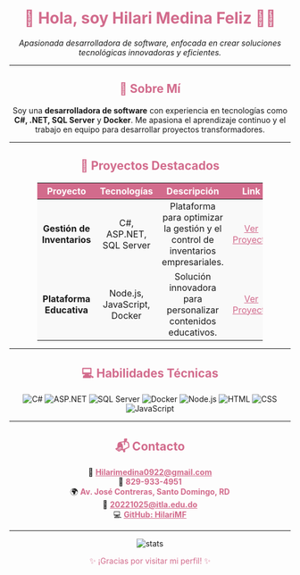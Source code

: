 <!-- Portafolio Profesional en GitHub -->
<h1 align="center" style="color: #d26b8c;">🌸 Hola, soy Hilari Medina Feliz 👩‍💻</h1>
<p align="center">
  <em>Apasionada desarrolladora de software, enfocada en crear soluciones tecnológicas innovadoras y eficientes.</em>
</p>

---

<h2 align="center" style="color: #d26b8c;">🌟 Sobre Mí</h2>
<p align="center">
  Soy una <strong>desarrolladora de software</strong> con experiencia en tecnologías como <strong>C#, .NET, SQL Server</strong> y <strong>Docker</strong>. Me apasiona el aprendizaje continuo y el trabajo en equipo para desarrollar proyectos transformadores.  
</p>

---

<h2 align="center" style="color: #d26b8c;">💼 Proyectos Destacados</h2>
<div align="center">
  <table style="border-collapse: collapse; width: 80%; text-align: center; margin: auto; background-color: #f9f9f9;">
    <thead style="background-color: #d26b8c; color: #fff;">
      <tr>
        <th>Proyecto</th>
        <th>Tecnologías</th>
        <th>Descripción</th>
        <th>Link</th>
      </tr>
    </thead>
    <tbody>
      <tr>
        <td><strong>Gestión de Inventarios</strong></td>
        <td>C#, ASP.NET, SQL Server</td>
        <td>Plataforma para optimizar la gestión y el control de inventarios empresariales.</td>
        <td><a href="https://github.com/tu-repo-inventario" target="_blank" style="color: #d26b8c;">Ver Proyecto</a></td>
      </tr>
      <tr>
        <td><strong>Plataforma Educativa</strong></td>
        <td>Node.js, JavaScript, Docker</td>
        <td>Solución innovadora para personalizar contenidos educativos.</td>
        <td><a href="https://github.com/tu-repo-educacion" target="_blank" style="color: #d26b8c;">Ver Proyecto</a></td>
      </tr>
    </tbody>
  </table>
</div>

---

<h2 align="center" style="color: #d26b8c;">💻 Habilidades Técnicas</h2>
<div align="center">
  <p>
    <img src="https://img.shields.io/badge/-C%23-239120?logo=csharp&logoColor=white&style=for-the-badge" alt="C#" />
    <img src="https://img.shields.io/badge/-ASP.NET-512BD4?logo=dotnet&logoColor=white&style=for-the-badge" alt="ASP.NET" />
    <img src="https://img.shields.io/badge/-SQL_Server-CC2927?logo=microsoftsqlserver&logoColor=white&style=for-the-badge" alt="SQL Server" />
    <img src="https://img.shields.io/badge/-Docker-2496ED?logo=docker&logoColor=white&style=for-the-badge" alt="Docker" />
    <img src="https://img.shields.io/badge/-Node.js-339933?logo=nodedotjs&logoColor=white&style=for-the-badge" alt="Node.js" />
    <img src="https://img.shields.io/badge/-HTML-E34F26?logo=html5&logoColor=white&style=for-the-badge" alt="HTML" />
    <img src="https://img.shields.io/badge/-CSS-1572B6?logo=css3&logoColor=white&style=for-the-badge" alt="CSS" />
    <img src="https://img.shields.io/badge/-JavaScript-F7DF1E?logo=javascript&logoColor=black&style=for-the-badge" alt="JavaScript" />
  </p>
</div>

---

<h2 align="center" style="color: #d26b8c;">📬 Contacto</h2>
<p align="center">
  📧 <a href="mailto:Hilarimedina0922@gmail.com" style="color: #d26b8c;"><strong>Hilarimedina0922@gmail.com</strong></a><br>
  📱 <strong style="color: #d26b8c;">829-933-4951</strong><br>
  🌍 <strong style="color: #d26b8c;">Av. José Contreras, Santo Domingo, RD</strong><br>
  💼 <a href="mailto:20221025@itla.edu.do" style="color: #d26b8c;"><strong>20221025@itla.edu.do</strong></a><br>
  💻 <a href="https://github.com/HilariMF" target="_blank" style="color: #d26b8c;"><strong>GitHub: HilariMF</strong></a>
</p>

---

<p align="center">
  <img src="https://github-readme-stats.vercel.app/api?username=HilariMF&show_icons=true&theme=radical" alt="stats"/>
</p>

<p align="center" style="color: #d26b8c;">✨ ¡Gracias por visitar mi perfil! ✨</p>
